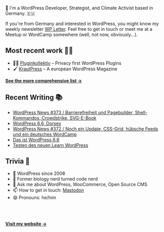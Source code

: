 👋 I'm a WordPress Developer, Strategist, and Climate Activist based in Germany. 🇪🇺

If you're from Germany and interested in WordPress, you might know my weekly newsletter [WP Letter](https://wpletter.de/). Feel free to get in touch or meet me at a Meetup or WordCamp somewhere (well, not now, obviously...).


## Most recent work 👷‍♂️

- 👨‍💻 [Pluginkollektiv](https://github.com/pluginkollektiv) – Privacy first WordPress Plugins
- 🖌️ [KrautPress](https://kraut.press) – A european WordPress Magazine

**[See the more comprehensive list &rarr;](https://simonkraft.com/what-i-do)**


## Recent Writing 📚

<!-- BLOG-POST-LIST:START -->
- [WordPress News #373 / Barrierefreiheit und Pagebuilder, Shell-Kommandos, Crowdstrike, SVG-E-Book](https://feed.kraut.press/link/14399/16755688/373)
- [WordPress 6.6, Dorsey](https://www.wppodcast.de/podcast/wordpress-6-6-dorsey/)
- [WordPress News #372 / Noch ein Update, CSS-Grid, hübsche Feeds und ein deutsches WordCamp](https://feed.kraut.press/link/14399/16749753/372)
- [Das ist WordPress 6.6](https://feed.presswerk.net/link/14419/16745443/das-ist-wordpress-6-6)
- [Testen des neuen Learn WordPress](https://www.wppodcast.de/podcast/testen-des-neuen-learn-wordpress/)
<!-- BLOG-POST-LIST:END -->


## Trivia 🤪

- 👴 WordPress since 2008
- 🌱 Former biology nerd turned code nerd
- 💬 Ask me about WordPress, WooCommerce, Open Source CMS
- 📫 How to get in touch: [Mastodon](https://dewp.space/@simon)
- 😄 Pronouns: he/him

<br/><br/><br/>
**[Visit my website &rarr;](https://simonkraft.com/hi)**
